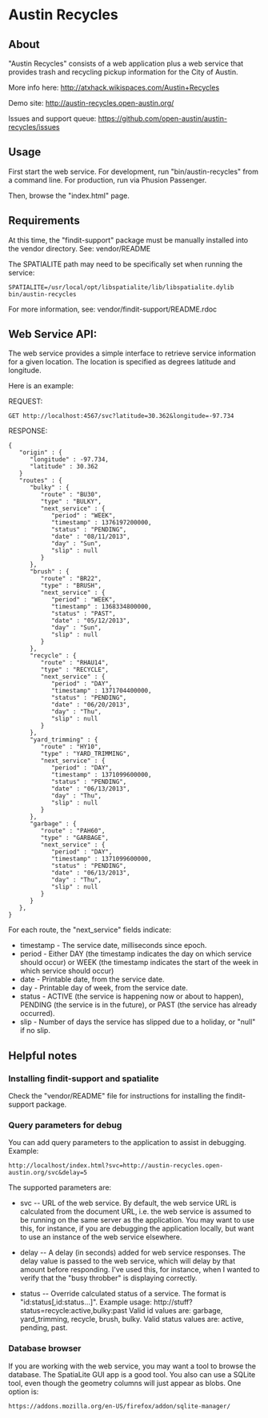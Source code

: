 # Austin Recycles

## About

"Austin Recycles" consists of a web application plus a web service that
provides trash and recycling pickup information for the City of Austin.

More info here: http://atxhack.wikispaces.com/Austin+Recycles

Demo site: http://austin-recycles.open-austin.org/

Issues and support queue: https://github.com/open-austin/austin-recycles/issues

## Usage

First start the web service.  For development, run "bin/austin-recycles" from
a command line. For production, run via Phusion Passenger.

Then, browse the "index.html" page.

## Requirements

At this time, the "findit-support" package must be manually installed
into the vendor directory. See: vendor/README

The SPATIALITE path may need to be specifically set when running the service:

    SPATIALITE=/usr/local/opt/libspatialite/lib/libspatialite.dylib bin/austin-recycles

For more information, see: vendor/findit-support/README.rdoc

## Web Service API:

The web service provides a simple interface to retrieve service information
for a given location. The location is specified as degrees latitude and
longitude.

Here is an example:

REQUEST:

    GET http://localhost:4567/svc?latitude=30.362&longitude=-97.734 

RESPONSE:

    {
       "origin" : {
          "longitude" : -97.734,
          "latitude" : 30.362
       }
       "routes" : {
          "bulky" : {
             "route" : "BU30",
             "type" : "BULKY",
             "next_service" : {
                "period" : "WEEK",
                "timestamp" : 1376197200000,
                "status" : "PENDING",
                "date" : "08/11/2013",
                "day" : "Sun",
                "slip" : null
             }
          },
          "brush" : {
             "route" : "BR22",
             "type" : "BRUSH",
             "next_service" : {
                "period" : "WEEK",
                "timestamp" : 1368334800000,
                "status" : "PAST",
                "date" : "05/12/2013",
                "day" : "Sun",
                "slip" : null
             }
          },
          "recycle" : {
             "route" : "RHAU14",
             "type" : "RECYCLE",
             "next_service" : {
                "period" : "DAY",
                "timestamp" : 1371704400000,
                "status" : "PENDING",
                "date" : "06/20/2013",
                "day" : "Thu",
                "slip" : null
             }
          },
          "yard_trimming" : {
             "route" : "HY10",
             "type" : "YARD_TRIMMING",
             "next_service" : {
                "period" : "DAY",
                "timestamp" : 1371099600000,
                "status" : "PENDING",
                "date" : "06/13/2013",
                "day" : "Thu",
                "slip" : null
             }
          },
          "garbage" : {
             "route" : "PAH60",
             "type" : "GARBAGE",
             "next_service" : {
                "period" : "DAY",
                "timestamp" : 1371099600000,
                "status" : "PENDING",
                "date" : "06/13/2013",
                "day" : "Thu",
                "slip" : null
             }
          }
       },
    }
    
For each route, the "next_service" fields indicate:

* timestamp - The service date, milliseconds since epoch.
* period - Either DAY (the timestamp indicates the day on which service should occur)
  or WEEK (the timestamp indicates the start of the week in which service should occur)
* date - Printable date, from the service date.
* day - Printable day of week, from the service date.
* status - ACTIVE (the service is happening now or about to happen), PENDING (the service
  is in the future), or PAST (the service has already occurred).
* slip - Number of days the service has slipped due to a holiday, or "null" if no slip.

## Helpful notes

### Installing findit-support and spatialite

Check the "vendor/README" file for instructions for installing the findit-support package.

### Query parameters for debug

You can add query parameters to the application to assist in debugging. Example:

    http://localhost/index.html?svc=http://austin-recycles.open-austin.org/svc&delay=5
    
The supported parameters are:

* svc -- URL of the web service. By default, the web service URL is calculated
  from the document URL, i.e. the web service is assumed to be running on the
  same server as the application. You may want to use this, for instance, if you
  are debugging the application locally, but want to use an instance of the web
  service elsewhere.
  
* delay -- A delay (in seconds) added for web service responses. The delay value
  is passed to the web service, which will delay by that amount before responding.
  I've used this, for instance, when I wanted to verify that the "busy throbber" is
  displaying correctly.

* status -- Override calculated status of a service. The format is "id:status[,id:status...]".
  Example usage: http://stuff?status=recycle:active,bulky:past
  Valid id values are: garbage, yard_trimming, recycle, brush, bulky.
  Valid status values are: active, pending, past.

### Database browser

If you are working with the web service, you may want a tool to browse the database.
The SpatiaLite GUI app is a good tool. You also can use a SQLite tool, even though the
geometry columns will just appear as blobs. One option is:

    https://addons.mozilla.org/en-US/firefox/addon/sqlite-manager/
